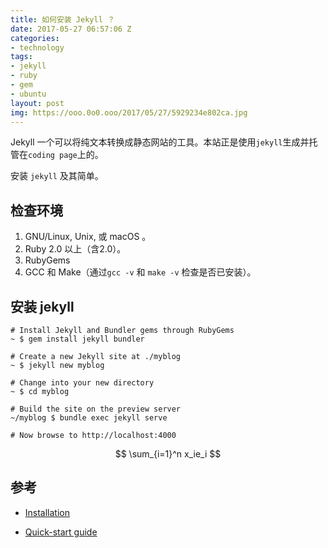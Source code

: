 ```yaml
---
title: 如何安装 Jekyll ？
date: 2017-05-27 06:57:06 Z
categories:
- technology
tags:
- jekyll
- ruby
- gem
- ubuntu
layout: post
img: https://ooo.0o0.ooo/2017/05/27/5929234e802ca.jpg
---
```


Jekyll 一个可以将纯文本转换成静态网站的工具。本站正是使用`jekyll`生成并托管在`coding page`上的。

安装 `jekyll` 及其简单。

## 检查环境

1. GNU/Linux, Unix, 或 macOS 。
2. Ruby 2.0 以上（含2.0）。
3. RubyGems
4. GCC 和 Make（通过`gcc -v` 和 `make -v` 检查是否已安装）。

## 安装 jekyll

```shell
# Install Jekyll and Bundler gems through RubyGems
~ $ gem install jekyll bundler

# Create a new Jekyll site at ./myblog
~ $ jekyll new myblog

# Change into your new directory
~ $ cd myblog

# Build the site on the preview server
~/myblog $ bundle exec jekyll serve

# Now browse to http://localhost:4000
```

$$
\sum_{i=1}^n x_ie_i
$$

## 参考

* [Installation](https://jekyllrb.com/docs/installation/)

* [Quick-start guide](https://jekyllrb.com/docs/quickstart/)